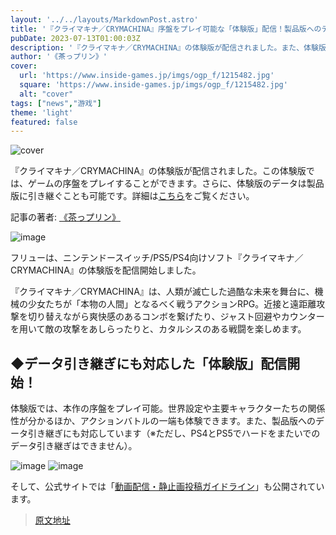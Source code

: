 ```yaml
---
layout: '../../layouts/MarkdownPost.astro'
title: '『クライマキナ／CRYMACHINA』序盤をプレイ可能な「体験版」配信！製品版へのデータ引き継ぎにも対応'
pubDate: 2023-07-13T01:00:03Z
description: '『クライマキナ／CRYMACHINA』の体験版が配信されました。また、体験版のデータは製品版に引き継ぐこともできます。詳細はこちらをご覧ください。'
author: '《茶っプリン》'
cover:
  url: 'https://www.inside-games.jp/imgs/ogp_f/1215482.jpg'
  square: 'https://www.inside-games.jp/imgs/ogp_f/1215482.jpg'
  alt: "cover"
tags: ["news","游戏"]
theme: 'light'
featured: false
---
```


![cover](https://www.inside-games.jp/imgs/ogp_f/1215482.jpg)

『クライマキナ／CRYMACHINA』の体験版が配信されました。この体験版では、ゲームの序盤をプレイすることができます。さらに、体験版のデータは製品版に引き継ぐことも可能です。詳細は[こちら](https://www.inside-games.jp/article/2023/07/13/147167.html)をご覧ください。

記事の著者: [《茶っプリン》](/author/10181/recent/%E8%8C%B6%E3%81%A3%E3%83%97%E3%83%AA%E3%83%B3)

![image](https://www.inside-games.jp/imgs/zoom/1215481.jpg)

フリューは、ニンテンドースイッチ/PS5/PS4向けソフト『クライマキナ／CRYMACHINA』の体験版を配信開始しました。

『クライマキナ／CRYMACHINA』は、人類が滅亡した過酷な未来を舞台に、機械の少女たちが「本物の人間」となるべく戦うアクションRPG。近接と遠距離攻撃を切り替えながら爽快感のあるコンボを繋げたり、ジャスト回避やカウンターを用いて敵の攻撃をあしらったりと、カタルシスのある戦闘を楽しめます。

## ◆データ引き継ぎにも対応した「体験版」配信開始！

体験版では、本作の序盤をプレイ可能。世界設定や主要キャラクターたちの関係性が分かるほか、アクションバトルの一端も体験できます。また、製品版へのデータ引き継ぎにも対応しています（※ただし、PS4とPS5でハードをまたいでのデータ引き継ぎはできません）。

![image](https://www.inside-games.jp/imgs/zoom/1215479.jpg)
![image](https://www.inside-games.jp/imgs/zoom/1215480.jpg)

そして、公式サイトでは「[動画配信・静止画投稿ガイドライン](https://www.cs.furyu.jp/crymachina/news/328/)」も公開されています。

>[原文地址](https://www.inside-games.jp/article/2023/07/13/147167.html)  